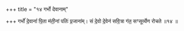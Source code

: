 +++
title = "१४ गर्भो देवानाम्"

+++
गर्भो॑ दे॒वानां॑ पि॒ता म॑ती॒नां पतिः॑ प्र॒जाना॑म्। सं दे॒वो दे॒वेन॑ सवि॒त्रा ग॑त॒ सꣳसूर्य्येण रोचते ॥१४ ॥